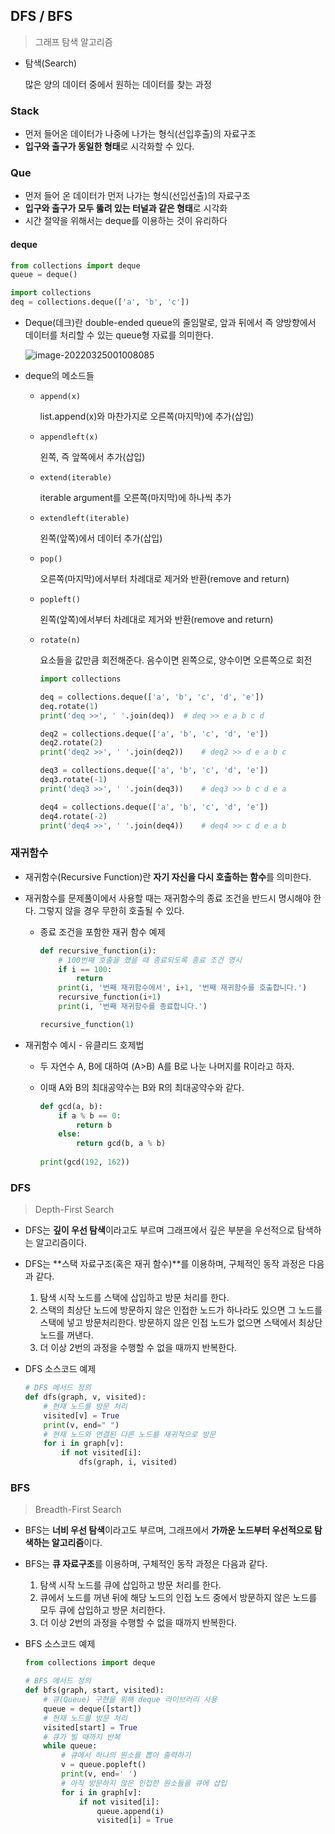 ## DFS / BFS

> 그래프 탐색 알고리즘



- 탐색(Search)

  많은 양의 데이터 중에서 원하는 데이터를 찾는 과정

  

### Stack

- 먼저 들어온 데이터가 나중에 나가는 형식(선입후출)의 자료구조
- **입구와 출구가 동일한 형태**로 시각화할 수 있다.



### Que

- 먼저 들어 온 데이터가 먼저 나가는 형식(선입선출)의 자료구조
- **입구와 출구가 모두 뚫려 있는 터널과 같은 형태**로 시각화
- 시간 절약을 위해서는 deque를 이용하는 것이 유리하다



#### deque

```python
from collections import deque
queue = deque()
```

```python
import collections
deq = collections.deque(['a', 'b', 'c'])
```



- Deque(데크)란 double-ended queue의 줄임말로, 앞과 뒤에서 즉 양방향에서 데이터를 처리할 수 있는 queue형 자료를 의미한다. 

  ![image-20220325001008085](C:\Users\drsuneamer\AppData\Roaming\Typora\typora-user-images\image-20220325001008085.png)

- deque의 메소드들

  - `append(x)`

    list.append(x)와 마찬가지로 오른쪽(마지막)에 추가(삽입)

  - `appendleft(x)`

    왼쪽, 즉 앞쪽에서 추가(삽입)

  - `extend(iterable)`

    iterable argument를 오른쪽(마지막)에 하나씩 추가

  - `extendleft(iterable)`

    왼쪽(앞쪽)에서 데이터 추가(삽입)

  - `pop()`

    오른쪽(마지막)에서부터 차례대로 제거와 반환(remove and return)

  - `popleft()`

    왼쪽(앞쪽)에서부터 차례대로 제거와 반환(remove and return)

  - `rotate(n)`

    요소들을 값만큼 회전해준다. 음수이면 왼쪽으로, 양수이면 오른쪽으로 회전

    ```python
    import collections
    
    deq = collections.deque(['a', 'b', 'c', 'd', 'e'])
    deq.rotate(1)
    print('deq >>', ' '.join(deq))	# deq >> e a b c d
    
    deq2 = collections.deque(['a', 'b', 'c', 'd', 'e'])
    deq2.rotate(2)
    print('deq2 >>', ' '.join(deq2))	# deq2 >> d e a b c
    
    deq3 = collections.deque(['a', 'b', 'c', 'd', 'e'])
    deq3.rotate(-1)
    print('deq3 >>', ' '.join(deq3))	# deq3 >> b c d e a
    
    deq4 = collections.deque(['a', 'b', 'c', 'd', 'e'])
    deq4.rotate(-2)
    print('deq4 >>', ' '.join(deq4))	# deq4 >> c d e a b
    
    ```

    

### 재귀함수

- 재귀함수(Recursive Function)란 **자기 자신을 다시 호출하는 함수**를 의미한다.

- 재귀함수를 문제풀이에서 사용할 때는 재귀함수의 종료 조건을 반드시 명시해야 한다. 그렇지 않을 경우 무한히 호출될 수 있다.

  - 종료 조건을 포함한 재귀 함수 예제

    ```python
    def recursive_function(i):
        # 100번째 호출을 했을 때 종료되도록 종료 조건 명시
        if i == 100:
            return
        print(i, '번째 재귀함수에서', i+1, '번째 재귀함수를 호출합니다.')
        recursive_function(i+1)
        print(i, '번째 재귀함수를 종료합니다.')
    
    recursive_function(1)
    ```

    

- 재귀함수 예시 - 유클리드 호제법

  - 두 자연수 A, B에 대하여 (A>B) A를 B로 나눈 나머지를 R이라고 하자.

  - 이때 A와 B의 최대공약수는 B와 R의 최대공약수와 같다.

    ```python
    def gcd(a, b):
        if a % b == 0:
            return b
        else:
            return gcd(b, a % b)
        
    print(gcd(192, 162))
    ```

    

### DFS

> Depth-First Search

- DFS는 **깊이 우선 탐색**이라고도 부르며 그래프에서 깊은 부분을 우선적으로 탐색하는 알고리즘이다.
- DFS는 **스택 자료구조(혹은 재귀 함수)**를 이용하며, 구체적인 동작 과정은 다음과 같다.
  1. 탐색 시작 노드를 스택에 삽입하고 방문 처리를 한다.
  2. 스택의 최상단 노드에 방문하지 않은 인접한 노드가 하나라도 있으면 그 노드를 스택에 넣고 방문처리한다. 방문하지 않은 인접 노드가 없으면 스택에서 최상단 노드를 꺼낸다.
  3. 더 이상 2번의 과정을 수행할 수 없을 때까지 반복한다.



- DFS 소스코드 예제

  ```python
  # DFS 메서드 정의
  def dfs(graph, v, visited):
      # 현재 노드를 방문 처리
      visited[v] = True
      print(v, end=" ")
      # 현재 노드와 연결된 다른 노드를 재귀적으로 방문
      for i in graph[v]:
          if not visited[i]:
              dfs(graph, i, visited)
  ```

  

### BFS

> Breadth-First Search

- BFS는 **너비 우선 탐색**이라고도 부르며, 그래프에서 **가까운 노드부터 우선적으로 탐색하는 알고리즘**이다.
- BFS는 **큐 자료구조**를 이용하며, 구체적인 동작 과정은 다음과 같다. 
  1. 탐색 시작 노드를 큐에 삽입하고 방문 처리를 한다.
  2. 큐에서 노드를 꺼낸 뒤에 해당 노드의 인접 노드 중에서 방문하지 않은 노드를 모두 큐에 삽입하고 방문 처리한다.
  3. 더 이상 2번의 과정을 수행할 수 없을 때까지 반복한다.



- BFS 소스코드 예제

  ```python
  from collections import deque
  
  # BFS 메서드 정의
  def bfs(graph, start, visited):
      # 큐(Queue) 구현을 위해 deque 라이브러리 사용
      queue = deque([start])
      # 현재 노드를 방문 처리
      visited[start] = True
      # 큐가 빌 때까지 반복
      while queue:
          # 큐에서 하나의 원소를 뽑아 출력하기
          v = queue.popleft()
          print(v, end=' ')
          # 아직 방문하지 않은 인접한 원소들을 큐에 삽입
          for i in graph[v]:
              if not visited[i]:
                  queue.append(i)
                  visited[i] = True
  ```

  